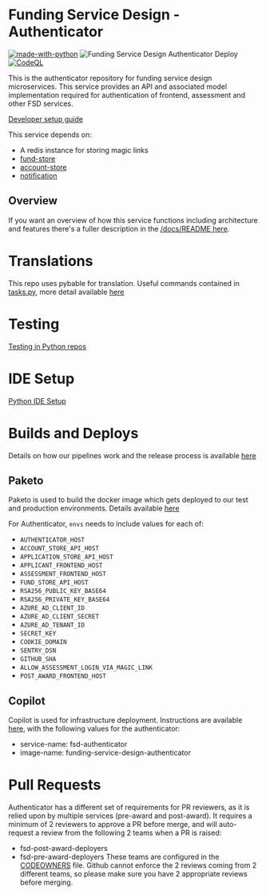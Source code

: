 # Funding Service Design - Authenticator

[![made-with-python](https://img.shields.io/badge/Made%20with-Python-1f425f.svg)](https://www.python.org/)
![Funding Service Design Authenticator Deploy](https://github.com/communitiesuk/funding-service-design-authenticator/actions/workflows/deploy.yml/badge.svg)
[![CodeQL](https://github.com/communitiesuk/funding-service-design-authenticator/actions/workflows/codeql-analysis.yml/badge.svg)](https://github.com/communitiesuk/funding-service-design-autheticator/actions/workflows/codeql-analysis.yml)

This is the authenticator repository for funding service design microservices. This service provides an API and associated model implementation required for authentication of frontend, assessment and other FSD services.

[Developer setup guide](https://github.com/communitiesuk/funding-service-design-workflows/blob/main/readmes/python-repos-setup.md)

This service depends on:
- A redis instance for storing magic links
- [fund-store](https://github.com/communitiesuk/funding-service-design-fund-store)
- [account-store](https://github.com/communitiesuk/funding-service-design-account-store)
- [notification](https://github.com/communitiesuk/funding-service-design-notification)

## Overview

If you want an overview of how this service functions including architecture and features there's a fuller description in the [/docs/README here](/docs/README.md).


# Translations

This repo uses pybable for translation. Useful commands contained in [tasks.py](./taskspy), more detail available [here](https://dluhcdigital.atlassian.net/wiki/spaces/FS/pages/79174033/How+to+update+Welsh+translations+in+Access+Funding)


# Testing
[Testing in Python repos](https://github.com/communitiesuk/funding-service-design-workflows/blob/main/readmes/python-repos-db-development.md)


# IDE Setup
[Python IDE Setup](https://github.com/communitiesuk/funding-service-design-workflows/blob/main/readmes/python-repos-ide-setup.md)


# Builds and Deploys
Details on how our pipelines work and the release process is available [here](https://dluhcdigital.atlassian.net/wiki/spaces/FS/pages/73695505/How+do+we+deploy+our+code+to+prod)
## Paketo
Paketo is used to build the docker image which gets deployed to our test and production environments. Details available [here](https://github.com/communitiesuk/funding-service-design-workflows/blob/main/readmes/python-repos-paketo.md)

For Authenticator,
`envs` needs to include values for each of:
- `AUTHENTICATOR_HOST`
- `ACCOUNT_STORE_API_HOST`
- `APPLICATION_STORE_API_HOST`
- `APPLICANT_FRONTEND_HOST`
- `ASSESSMENT_FRONTEND_HOST`
- `FUND_STORE_API_HOST`
- `RSA256_PUBLIC_KEY_BASE64`
- `RSA256_PRIVATE_KEY_BASE64`
- `AZURE_AD_CLIENT_ID`
- `AZURE_AD_CLIENT_SECRET`
- `AZURE_AD_TENANT_ID`
- `SECRET_KEY`
- `COOKIE_DOMAIN`
- `SENTRY_DSN`
- `GITHUB_SHA`
- `ALLOW_ASSESSMENT_LOGIN_VIA_MAGIC_LINK`
- `POST_AWARD_FRONTEND_HOST`
## Copilot
Copilot is used for infrastructure deployment. Instructions are available [here](https://github.com/communitiesuk/funding-service-design-workflows/blob/main/readmes/python-repos-copilot.md), with the following values for the authenticator:
- service-name: fsd-authenticator
- image-name: funding-service-design-authenticator

# Pull Requests
Authenticator has a different set of requirements for PR reviewers, as it is relied upon by multiple services (pre-award and post-award). It requires a minimum of 2 reviewers to approve a PR before merge, and will auto-request a review from the following 2 teams when a PR is raised:
- fsd-post-award-deployers
- fsd-pre-award-deployers
These teams are configured in the [CODEOWNERS](./.github/CODEOWNERS) file.
Github cannot enforce the 2 reviews coming from 2 different teams, so please make sure you have 2 appropriate reviews before merging.
